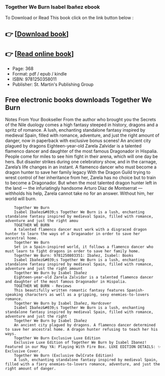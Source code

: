 ### Together We Burn Isabel Ibañez ebook

To Download or Read This book click on the link button below :

## 👉  [**[Download book](http://filesbooks.info/download.php?group=book&from=github.com&id=719339&lnk=1081 "Download book")**]

## 👉  [**[Read online book](http://filesbooks.info/download.php?group=book&from=github.com&id=719339&lnk=1081 "Read online book")**]


* Page: 368
* Format: pdf / epub / kindle
* ISBN: 9781250358011
* Publisher: St. Martin&#039;s Publishing Group



## Free electronic books downloads Together We Burn



Notes From Your Bookseller From the author who brought you the Secrets of the Nile duology comes a high fantasy steeped in history, dragons and a spritz of romance. A lush, enchanting standalone fantasy inspired by medieval Spain, filled with romance, adventure, and just the right amount of danger, now in paperback with exclusive bonus scenes! An ancient city plagued by dragons Eighteen-year-old Zarela Zalvidar is a talented flamenco dancer and daughter of the most famous Dragonador in Hispalia. People come for miles to see him fight in their arena, which will one day be hers. But disaster strikes during one celebratory show, and in the carnage, Zarela’s life changes in an instant. A flamenco dancer who must become a dragon hunter to save her family legacy With the Dragon Guild trying to wrest control of her inheritance from her, Zarela has no choice but to train to become a Dragonador. But when the most talented dragon hunter left in the land — the infuriatingly handsome Arturo Díaz de Montserrat — withholds his help, Zarela cannot take no for an answer. Without him, her world will burn.


        Together We Burn
        Isabel Ibañez&#039;s Together We Burn is a lush, enchanting standalone fantasy inspired by medieval Spain, filled with romance, adventure and just the right amou 
        TOGETHER WE BURN
        A talented flamenco dancer must work with a disgraced dragon hunter to learn the ways of a Draganador in order to save her ancestral home.
        Together We Burn
        Set in a Spain-inspired world, it follows a flamenco dancer who must learn to fight dragons in order to save her family home.
        Together We Burn: 9781250803351: Ibañez, Isabel: Books
        Isabel Ibañez&#039;s Together We Burn is a lush, enchanting standalone fantasy inspired by medieval Spain, filled with romance, adventure and just the right amount 
        Together We Burn by Isabel Ibañez
        Eighteen-year-old Zarela Zalvidar is a talented flamenco dancer and daughter of the most famous Dragonador in Hispalia.
        TOGETHER WE BURN - Reviews
        This beautifully written romantic fantasy features Spanish-speaking characters as well as a gripping, sexy enemies-to-lovers romance.
        Together We Burn by Isabel Ibañez, Hardcover
        Isabel Ibañez&#039;s Together We Burn is a lush, enchanting standalone fantasy inspired by medieval Spain, filled with romance, adventure and just the right 
        Together We Burn by Isabel Ibañez
        An ancient city plagued by dragons. A flamenco dancer determined to save her ancestral home. A dragon hunter refusing to teach her his ways.
        Together We Burn Exclusive Luxe Edition
        Exclusive Luxe Edition of Together We Burn by Isabel Ibanez! Featured in our May YA: Playing With Fire Box. LUXE EDITION DETAILS: ✨ Exclusive Cover.
        Together We Burn (Exclusive OwlCrate Edition)
        A lush, enchanting standalone fantasy inspired by medieval Spain, filled with a fiery enemies-to-lovers romance, adventure, and just the right amount of danger.
    




